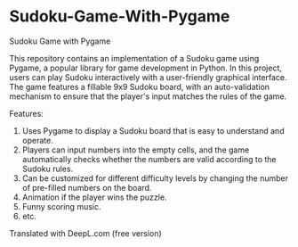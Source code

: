 # Sudoku-Game-With-Pygame

Sudoku Game with Pygame

This repository contains an implementation of a Sudoku game using Pygame, a popular library for game development in Python. In this project, users can play Sudoku interactively with a user-friendly graphical interface. The game features a fillable 9x9 Sudoku board, with an auto-validation mechanism to ensure that the player's input matches the rules of the game.

Features:
1. Uses Pygame to display a Sudoku board that is easy to understand and operate.
2. Players can input numbers into the empty cells, and the game automatically checks whether the numbers are valid according to the Sudoku rules.
3. Can be customized for different difficulty levels by changing the number of pre-filled numbers on the board.
4. Animation if the player wins the puzzle.
5. Funny scoring music.
6. etc.


Translated with DeepL.com (free version)
